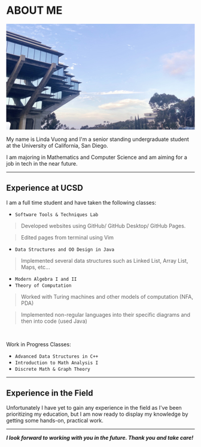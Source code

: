 # **ABOUT ME**

![Image](giesel.jpg)

My name is Linda Vuong and I'm a senior standing undergraduate student at the University of California, San Diego. 

I am majoring in Mathematics and Computer Science and am aiming for a job in tech in the near future.

---

## Experience at UCSD
I am a full time student and have taken the following classes:
- `Software Tools & Techniques Lab`
> Developed websites using GitHub/ GitHub Desktop/ GitHub Pages.

> Edited pages from terminal using Vim
- `Data Structures and OO Design in Java`
> Implemented several data structures such as Linked List, Array List, Maps, etc...
- `Modern Algebra I and II` 
- `Theory of Computation`
> Worked with Turing machines and other models of computation (NFA, PDA)

> Implemented non-regular languages into their specific diagrams and then into code (used Java)

&nbsp;

Work in Progress Classes:
- `Advanced Data Structures in C++`
- `Introduction to Math Analysis I`
- `Discrete Math & Graph Theory`
&nbsp;

---


## Experience in the Field
Unfortunately I have yet to gain any experience in the field as I've been prioritizing my education, but I am now ready to display my knowledge by getting some hands-on, practical work.


--- 


***I look forward to working with you in the future. Thank you and take care!***


